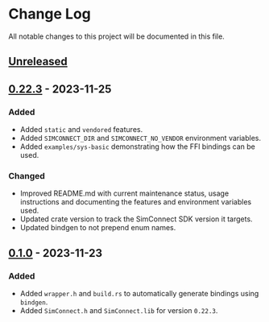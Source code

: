 # Change Log

All notable changes to this project will be documented in this file.

## [Unreleased]

## [0.22.3] - 2023-11-25

### Added
* Added `static` and `vendored` features.
* Added `SIMCONNECT_DIR` and `SIMCONNECT_NO_VENDOR` environment variables.
* Added `examples/sys-basic` demonstrating how the FFI bindings can be used.

### Changed
* Improved README.md with current maintenance status, usage instructions 
and documenting the features and environment variables used.
* Updated crate version to track the SimConnect SDK version it targets.
* Updated bindgen to not prepend enum names.

## [0.1.0] - 2023-11-23

### Added
* Added `wrapper.h` and `build.rs` to automatically generate bindings using `bindgen`.
* Added `SimConnect.h` and `SimConnect.lib` for version `0.22.3`.

[unreleased]: https://github.com/jcramb/simconnect-rs/compare/v0.22.3...HEAD
[0.22.3]: https://github.com/jcramb/simconnect-rs/compare/v0.1.0...v0.22.3
[0.1.0]: https://github.com/jcramb/simconnect-rs/releases/tag/v0.1.0